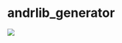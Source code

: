 # andrlib_generator

[![](https://jitpack.io/v/qwert2603/andrlib_generator.svg)](https://jitpack.io/#qwert2603/andrlib_generator)
